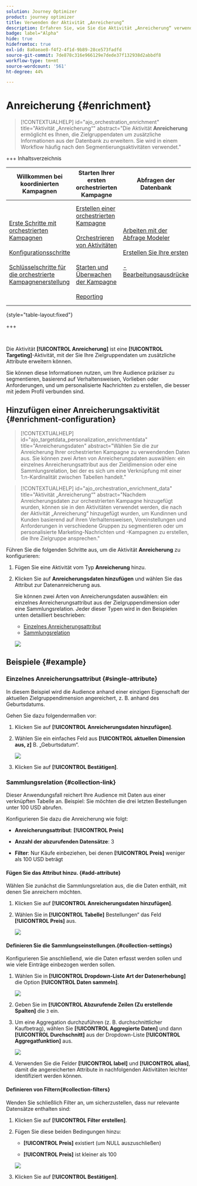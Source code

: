 ```yaml
---
solution: Journey Optimizer
product: journey optimizer
title: Verwenden der Aktivität „Anreicherung“
description: Erfahren Sie, wie Sie die Aktivität „Anreicherung“ verwenden.
badge: label="Alpha"
hide: true
hidefromtoc: true
exl-id: 8a0aeae8-f4f2-4f1d-9b89-28ce573fadfd
source-git-commit: 7de878c316e966129e7dede37f132938d2abbdf8
workflow-type: tm+mt
source-wordcount: '561'
ht-degree: 44%

---
```


# Anreicherung {#enrichment}

>[!CONTEXTUALHELP]
>id="ajo_orchestration_enrichment"
>title="Aktivität „Anreicherung“"
>abstract="Die Aktivität **Anreicherung** ermöglicht es Ihnen, die Zielgruppendaten um zusätzliche Informationen aus der Datenbank zu erweitern. Sie wird in einem Workflow häufig nach den Segmentierungsaktivitäten verwendet."

+++ Inhaltsverzeichnis

| Willkommen bei koordinierten Kampagnen | Starten Ihrer ersten orchestrierten Kampagne | Abfragen der Datenbank | Aktivitäten für orchestrierte Kampagnen |
|---|---|---|---|
| [Erste Schritte mit orchestrierten Kampagnen](../gs-orchestrated-campaigns.md)<br/><br/>[Konfigurationsschritte](../configuration-steps.md)<br/><br/>[Schlüsselschritte für die orchestrierte Kampagnenerstellung](../gs-campaign-creation.md) | [Erstellen einer orchestrierten Kampagne](../create-orchestrated-campaign.md)<br/><br/>[Orchestrieren von Aktivitäten](../orchestrate-activities.md)<br/><br/><br/>[Starten und Überwachen der Kampagne](../start-monitor-campaigns.md)<br/><br/>[Reporting](../reporting-campaigns.md) | [Arbeiten mit der Abfrage Modeler](../orchestrated-rule-builder.md)<br/><br/>[Erstellen Sie Ihre ersten ](../build-query.md)<br/><br/>[-Bearbeitungsausdrücke](../edit-expressions.md) | [Erste Schritte mit Aktivitäten](about-activities.md)<br/><br/>Aktivitäten:<br/>[Und-Verknüpfung](and-join.md) - [Zielgruppe aufbauen](build-audience.md) - [Dimension ändern](change-dimension.md) - [Kanalaktivitäten](channels.md) - [Kombinieren](combine.md) - [Anreicherung](deduplication.md) - [Verzweigung](enrichment.md) - [Abstimmung](fork.md) [ ](reconciliation.md) [ ](split.md) - Aufspaltung[Warten](wait.md) |

{style="table-layout:fixed"}

+++

<br/>

Die Aktivität **[!UICONTROL Anreicherung]** ist eine **[!UICONTROL Targeting]**-Aktivität, mit der Sie Ihre Zielgruppendaten um zusätzliche Attribute erweitern können.

Sie können diese Informationen nutzen, um Ihre Audience präziser zu segmentieren, basierend auf Verhaltensweisen, Vorlieben oder Anforderungen, und um personalisierte Nachrichten zu erstellen, die besser mit jedem Profil verbunden sind.

## Hinzufügen einer Anreicherungsaktivität {#enrichment-configuration}

>[!CONTEXTUALHELP]
>id="ajo_targetdata_personalization_enrichmentdata"
>title="Anreicherungsdaten"
>abstract="Wählen Sie die zur Anreicherung Ihrer orchestrierten Kampagne zu verwendenden Daten aus. Sie können zwei Arten von Anreicherungsdaten auswählen: ein einzelnes Anreicherungsattribut aus der Zieldimension oder eine Sammlungsrelation, bei der es sich um eine Verknüpfung mit einer 1:n-Kardinalität zwischen Tabellen handelt."

>[!CONTEXTUALHELP]
>id="ajo_orchestration_enrichment_data"
>title="Aktivität „Anreicherung“"
>abstract="Nachdem Anreicherungsdaten zur orchestrierten Kampagne hinzugefügt wurden, können sie in den Aktivitäten verwendet werden, die nach der Aktivität „Anreicherung“ hinzugefügt wurden, um Kundinnen und Kunden basierend auf ihren Verhaltensweisen, Voreinstellungen und Anforderungen in verschiedene Gruppen zu segmentieren oder um personalisierte Marketing-Nachrichten und -Kampagnen zu erstellen, die Ihre Zielgruppe ansprechen."

Führen Sie die folgenden Schritte aus, um die Aktivität **Anreicherung** zu konfigurieren:

1. Fügen Sie eine Aktivität vom Typ **Anreicherung** hinzu.

1. Klicken Sie auf **Anreicherungsdaten hinzufügen** und wählen Sie das Attribut zur Datenanreicherung aus.

   Sie können zwei Arten von Anreicherungsdaten auswählen: ein einzelnes Anreicherungsattribut aus der Zielgruppendimension oder eine Sammlungsrelation. Jeder dieser Typen wird in den Beispielen unten detailliert beschrieben:

   * [Einzelnes Anreicherungsattribut](#single-attribute)
   * [Sammlungsrelation](#collection-link)

   ![](../assets/enrichment-1.png)

## Beispiele {#example}

### Einzelnes Anreicherungsattribut {#single-attribute}

In diesem Beispiel wird die Audience anhand einer einzigen Eigenschaft der aktuellen Zielgruppendimension angereichert, z. B. anhand des Geburtsdatums.

Gehen Sie dazu folgendermaßen vor:

1. Klicken Sie auf **[!UICONTROL Anreicherungsdaten hinzufügen]**.

1. Wählen Sie ein einfaches Feld aus **[!UICONTROL aktuellen Dimension aus, z]** B. „Geburtsdatum“.

   ![](../assets/enrichment-2.png)

1. Klicken Sie auf **[!UICONTROL Bestätigen]**.

### Sammlungsrelation {#collection-link}

Dieser Anwendungsfall reichert Ihre Audience mit Daten aus einer verknüpften Tabelle an. Beispiel: Sie möchten die drei letzten Bestellungen unter 100 USD abrufen.

Konfigurieren Sie dazu die Anreicherung wie folgt:

* **Anreicherungsattribut**: **[!UICONTROL Preis]**

* **Anzahl der abzurufenden Datensätze**: 3

* **Filter**: Nur Käufe einbeziehen, bei denen **[!UICONTROL Preis]** weniger als 100 USD beträgt

#### Fügen Sie das Attribut hinzu. {#add-attribute}

Wählen Sie zunächst die Sammlungsrelation aus, die die Daten enthält, mit denen Sie anreichern möchten.

1. Klicken Sie auf **[!UICONTROL Anreicherungsdaten hinzufügen]**.

1. Wählen Sie in **[!UICONTROL Tabelle]** Bestellungen“ das Feld **[!UICONTROL Preis]** aus.

   ![](../assets/enrichment-2.png)

#### Definieren Sie die Sammlungseinstellungen.{#collection-settings}

Konfigurieren Sie anschließend, wie die Daten erfasst werden sollen und wie viele Einträge einbezogen werden sollen.

1. Wählen Sie in **[!UICONTROL Dropdown-Liste Art der Datenerhebung]** die Option **[!UICONTROL Daten sammeln]**.

   ![](../assets/enrichment-4.png)

1. Geben Sie im **[!UICONTROL Abzurufende Zeilen (Zu erstellende Spalten]** die `3` ein.

1. Um eine Aggregation durchzuführen (z. B. durchschnittlicher Kaufbetrag), wählen Sie **[!UICONTROL Aggregierte Daten]** und dann **[!UICONTROL Durchschnitt]** aus der Dropdown-Liste **[!UICONTROL Aggregatfunktion]** aus.

   ![](../assets/enrichment-5.png)

1. Verwenden Sie die Felder **[!UICONTROL label]** und **[!UICONTROL alias]**, damit die angereicherten Attribute in nachfolgenden Aktivitäten leichter identifiziert werden können.

#### Definieren von Filtern{#collection-filters}

Wenden Sie schließlich Filter an, um sicherzustellen, dass nur relevante Datensätze enthalten sind:

1. Klicken Sie auf **[!UICONTROL Filter erstellen]**.

1. Fügen Sie diese beiden Bedingungen hinzu:

   * **[!UICONTROL Preis]** existiert (um NULL auszuschließen)

   * **[!UICONTROL Preis]** ist kleiner als 100

   ![](../assets/enrichment-6.png)

1. Klicken Sie auf **[!UICONTROL Bestätigen]**.


<!--
#### Define the sorting{#collection-sorting}

We now need to apply sorting in order to retrieve the three **latest** purchases.

1. Activate the **Enable sorting** option.
1. Click inside the **Attribute** field.
1. Select the **Order date** field.
1. Click **Confirm**. 
1. Select **Descending** from the **Sort** drop-down.

![](../assets/workflow-enrichment7bis.png)


## Data reconciliation {#reconciliation}

>[!CONTEXTUALHELP]
>id="ajo_orchestration_enrichment_reconciliation"
>title="Reconciliation"
>abstract="The **Enrichment** activity can be used to reconcile data from the Journey Optimizer schema with data from another schema, or with data coming from a temporary schema such as data uploaded using a Load file activity. This type of link defines a reconciliation towards a unique record. Journey Optimizer creates a link to a target table by adding a foreign key in it for storing a reference to the unique record."

The **Enrichment** activity can be used to reconcile data from the the Campaign database schema with data from another schema, or with data coming from a temporary schema such as data uploaded using a Load file activity. This type of link defines a reconciliation towards a unique record. Journey Optimizer creates a link to a target table by adding a foreign key in it for storing a reference to the unique record.

For example, you can use this option to reconcile a profile's country, specified in an uploaded file, with one of the countries available in the dedicated table of the Campaign database. 

Follow the steps to configure an **Enrichment** activity with a reconciliation link: 

1. Click the **Add link** button in the **Reconciliation** section.
1. Identify the data you want to create a reconciliation link with.

    * To create a reconciliation link with data from the Campaign database, select **Database schema** and choose the schema where the target is stored. 
    * To create a reconciliation link with data coming from the input transition, select **Temporary schema** and choose the orchestrated campaign transition where the target data is stored. 

1. The **Label** and **Name** fields are automatically populated based on the selected target schema. You can change their values if necessary.

1. In the **Reconciliation criteria** section, specify how you want to reconcile data from the source and destination tables:

    * **Simple join**: Reconcile a specific field from the source table with another field in the destination table. To do this, click the **Add join** button and specify the **Source** and **Destination** fields to use for the reconciliation.

        >[!NOTE]
        >
        >You can use one or more **Simple join** criteria, in which case they must all be verified so that the data can be linked together.

    * **Advanced join**: Use the query modeler to configure the reconciliation criteria. To do this, click the **Create condition** button then define your reconciliation criteria by building your own rule using AND and OR operations.

The example below shows an orchestrated campaign configured to create a link between Journey Optimizer profiles table and a temporary table generated a **Load file** activity. In this example, the **Enrichment** activity reconciliates both tables using the email address as reconciliation criteria.

![](../assets/enrichment-reconciliation.png)

### Enrichment with linked data {#link-example}

The example below shows an orchestrated campaign configured to create a link between two transitions. The first transitions targets profile data using a **Query** activity, while the second transition includes purchase data stored into a file loaded through a Load file activity.

![](../assets/enrichment-uc-link.png)

* The first **Enrichment** activity links the primary set (data from the **Query** activity) with the schema from the **Load file** activity. This allows us to match each profile targeted by the query with the corresponding purchase data.

    ![](../assets/enrichment-uc-link-purchases.png)

* A second **Enrichment** activity is added in order to enrich data from the orchestrated campaign table with the purchase data coming from the **Load file** activity. This allows us to use those data in further activities, for example, to personalize messages sent to the customers with information on their purchase.

    ![](../assets/enrichment-uc-link-data.png)


## Create links between tables {#create-links}

>[!CONTEXTUALHELP]
>id="ajo_orchestration_enrichment_simplejoin"
>title="Link definition"
>abstract="Create a link between the working table data and Adobe Journey Optimizer. For example, if you load data from a file which contains the account number, country and email of recipients, you have to create a link towards the country table in order to update this information in their profiles."

The **[!UICONTROL Link definition]** section allows you to create a link between the working table data and Adobe Journey Optimizer. For example, if you load data from a file which contains the account number, country and email of recipients, you have to create a link towards the country table in order to update this information in their profiles.

There are several types of links available:

* **[!UICONTROL 1 cardinality simple link]**: Each record from the primary set can be associated with one and only one record from the linked data.
* **[!UICONTROL 0 or 1 cardinality simple link]**: Each record from the primary set can be associated with 0 or 1 record from the linked data, but not more than one.
* **[!UICONTROL N cardinality collection link]**: Each record from the primary set can be associated with 0, 1 or more (N) records from the linked data.

To create a link, follow these steps:

1. In the **[!UICONTROL Link definition]** section, click the **[!UICONTROL Add link]** button.

    ![](../assets/workflow-enrichment-link.png)

1. In the **Relation type** drop-down list, choose the type of link you want to create.

1. Identify the target you want to link the primary set to:

    * To link an existing table in the database, choose **[!UICONTROL Database schema]** and select the desired table from the **[!UICONTROL Target schema]** field.
    * To link with data from the input transition, choose **Temporary schema** and select the transition whose data you want to use.

1. Define the reconciliation criteria to match data from the primary set with the linked schema. There are two types of joins available:

    * **Simple join**: Select a specific attribute to match data from the two schemas. Click **Add join** and select the **Source** and **Destination** attributes to use as reconciliation criteria. 
    * **Advanced join**: Create a join using advanced conditions. Click **Add join** and click the **Create condition** button to open the query modeler.

A workflow example using links is available in the [Examples](#link-example) section.

## Add offers {#add-offers}

>[!CONTEXTUALHELP]
>id="ajo_orchestration_enrichment_offer_proposition"
>title="Offer proposition"
>abstract="The Enrichment activity allows you to add offers for each profile."

The **[!UICONTROL Enrichment]** activity allows you to add offers for each profile.

To do so, follow the steps to configure an **[!UICONTROL Enrichment]** activity with an offer: 

1. In the **[!UICONTROL Enrichment]** activity, at the **[!UICONTROL Offer proposition]** section, click on the **[!UICONTROL Add offer]** button

    ![](../assets/enrichment-addoffer.png)

1. You have two choices for the offer selection :

    * **[!UICONTROL Search for the best offer in category]** : check this option and specify the offer engine call parameters (offer space, category or theme(s), contact date, number of offers to keep). The engine will calculate the best offer(s) to add according to these parameters. We recommend completing either the Category or the Theme field, rather than both at the same time.

        ![](../assets/enrichment-bestoffer.png)

    * **[!UICONTROL A predefined offer]** : check this option and specify an offer space, a specific offer, and a contact date to directly configure the offer that you would like to add, without calling the offer engine.

        ![](../assets/enrichment-predefinedoffer.png)

1. After selecting your offer, click on **[!UICONTROL Confirm]** button.

You can now use the offer in the delivery activity.



### Using the offers from Enrichment activity

Within an orchestrated campaign, if you want to use the offers you get from an enrichment activity in your delivery, follow the steps below:

1. Open the delivery activity and go in the content edition. Click on **[!UICONTROL Offers settings]** button and select in the drop-down list the **[!UICONTROL Offers space]** corresponding to your offer. 
If you want to to view only offers from the enrichment activity, set the number of **[!UICONTROL Propositions]** to 0, and save the modifications.

    ![](../assets/offers-settings.png) 

1. In the Email Designer, when adding a personalization with offers, click on the **[!UICONTROL Propositions]** icon, it will display the offer(s) you get from the **[!UICONTROL Enrichment]** activity. Open the offer you want to choose by clicking on it.

    ![](../assets/offers-propositions.png) 

    Go in **[!UICONTROL Rendering functions]** and choose **[!UICONTROL HTML rendering]** or **[!UICONTROL Text rendering]** according to your needs.

    ![](../assets/offers-rendering.png) 

>[!NOTE]
>
>If you choose to have more than one offer in the **[!UICONTROL Enrichment]** activity at the **[!UICONTROL Number of offers to keep]** option, all the offers are displayed when clicking on the **[!UICONTROL Propositions]** icon.

-->